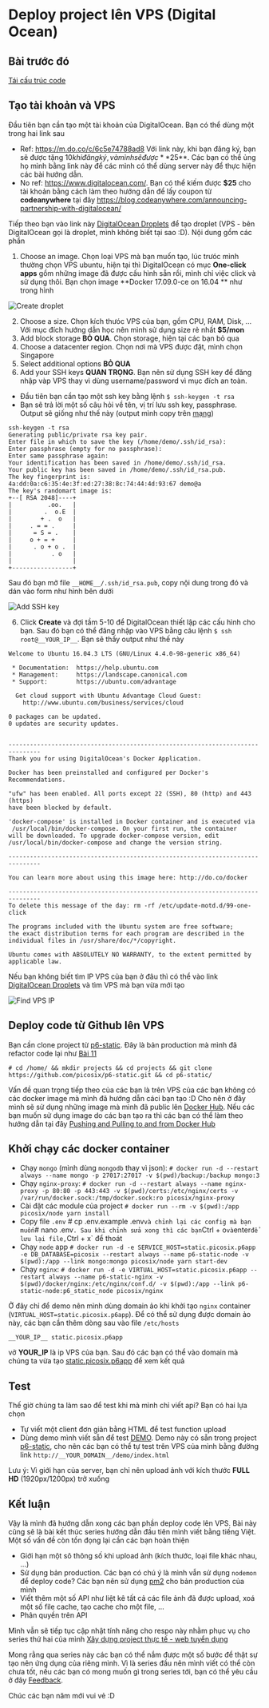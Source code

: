 # Deploy project lên VPS (Digital Ocean)

## Bài trước đó

[Tái cấu trúc code](./11-refactor-code-structure.md)

## Tạo tài khoản và VPS

Đầu tiên bạn cần tạo một tài khoản của DigitalOcean. Bạn có thể dùng một trong hai link sau

* Ref: https://m.do.co/c/6c5e74788ad8 Với link này, khi bạn đăng ký, bạn sẽ được tặng $10 khi đăng ký, và mình sẽ được **$25**. Các bạn có thể ủng họ mình bằng link này để các mình có thể dùng server này để thực hiện các bài hướng dẫn.
* No ref: https://www.digitalocean.com/. Bạn có thể kiếm được **$25** cho tài khoản bằng cách làm theo hướng dẫn để lấy coupon từ **codeanywhere** tại đây https://blog.codeanywhere.com/announcing-partnership-with-digitalocean/

Tiếp theo bạn vào link này [DigitalOcean Droplets](https://cloud.digitalocean.com/droplets) để tạo droplet (VPS - bên DigitalOcean gọi là droplet, mình không biết tại sao :D). Nội dung gồm các phần

1. Choose an image. Chọn loại VPS mà bạn muốn tạo, lúc trưóc mình thường chọn VPS ubuntu, hiện tại thì DigitalOcean có mục **One-click apps** gồm những image đã được cấu hình sẵn rồi, mình chỉ việc click và sử dụng thôi. Bạn chọn image **Docker 17.09.0-ce on 16.04 ** như trong hình

![Create droplet](./static/deployment/create-droplet.png)

2. Choose a size. Chọn kích thưóc VPS của bạn, gồm CPU, RAM, Disk, ... Với mục đích hướng dẫn học nên mình sử dụng size rẻ nhất **$5/mon**
3. Add block storage **BỎ QUA**. Chọn storage, hiện tại các bạn bỏ qua
4. Choose a datacenter region. Chọn nơi mà VPS được đặt, mình chọn Singapore
5. Select additional options **BỎ QUA**
6. Add your SSH keys **QUAN TRỌNG**. Bạn nên sử dụng SSH key để đăng nhập vàp VPS thay vì dùng username/password vì mục đích an toàn.

* Đầu tiên bạn cần tạo một ssh key bằng lệnh `$ ssh-keygen -t rsa`
* Bạn sẽ trả lời một số câu hỏi về tên, vị trí lưu ssh key, passphrase. Output sẽ giống như thế này (output mình copy trên [mạng](https://www.digitalocean.com/community/tutorials/how-to-set-up-ssh-keys--2))

```shell
ssh-keygen -t rsa
Generating public/private rsa key pair.
Enter file in which to save the key (/home/demo/.ssh/id_rsa):
Enter passphrase (empty for no passphrase):
Enter same passphrase again:
Your identification has been saved in /home/demo/.ssh/id_rsa.
Your public key has been saved in /home/demo/.ssh/id_rsa.pub.
The key fingerprint is:
4a:dd:0a:c6:35:4e:3f:ed:27:38:8c:74:44:4d:93:67 demo@a
The key's randomart image is:
+--[ RSA 2048]----+
|          .oo.   |
|         .  o.E  |
|        + .  o   |
|     . = = .     |
|      = S = .    |
|     o + = +     |
|      . o + o .  |
|           . o   |
|                 |
+-----------------+
```

Sau đó bạn mở file `__HOME__/.ssh/id_rsa.pub`, copy nội dung trong đó và dán vào form như hình bên dưới

![Add SSH key](./static/deployment/add-ssh-key.png)

6. Click **Create** và đợi tầm 5-10 để DigitalOcean thiết lập các cấu hình cho bạn.
   Sau đó bạn có thể đăng nhập vào VPS bằng câu lệnh `$ ssh root@__YOUR_IP__`. Bạn sẽ thấy output như thế này

```shell
Welcome to Ubuntu 16.04.3 LTS (GNU/Linux 4.4.0-98-generic x86_64)

 * Documentation:  https://help.ubuntu.com
 * Management:     https://landscape.canonical.com
 * Support:        https://ubuntu.com/advantage

  Get cloud support with Ubuntu Advantage Cloud Guest:
    http://www.ubuntu.com/business/services/cloud

0 packages can be updated.
0 updates are security updates.


-------------------------------------------------------------------------------
Thank you for using DigitalOcean's Docker Application.

Docker has been preinstalled and configured per Docker's Recommendations.

"ufw" has been enabled. All ports except 22 (SSH), 80 (http) and 443 (https)
have been blocked by default.

'docker-compose' is installed in Docker container and is executed via
 /usr/local/bin/docker-compose. On your first run, the container
will be downloaded. To upgrade docker-compose version, edit
/usr/local/bin/docker-compose and change the version string.

-------------------------------------------------------------------------------

You can learn more about using this image here: http://do.co/docker

-------------------------------------------------------------------------------
To delete this message of the day: rm -rf /etc/update-motd.d/99-one-click

The programs included with the Ubuntu system are free software;
the exact distribution terms for each program are described in the
individual files in /usr/share/doc/*/copyright.

Ubuntu comes with ABSOLUTELY NO WARRANTY, to the extent permitted by
applicable law.
```

Nếu bạn không biết tìm IP VPS của bạn ở đâu thì có thể vào link [DigitalOcean Droplets](https://cloud.digitalocean.com/droplets) và tìm VPS mà bạn vừa mới tạo

![Find VPS IP](./static/deployment/find-vps-ip.png)

## Deploy code từ Github lên VPS

Bạn cần clone project từ [p6-static](https://github.com/picosix/p6-static). Đây là bản production mà mình đã refactor code lại như [Bài 11](https://github.com/picosix/p6-static-example/blob/master/document/11-refactor-code-structure.md)

```shell
# cd /home/ && mkdir projects && cd projects && git clone https://github.com/picosix/p6-static.git && cd p6-static/
```

Vấn đề quan trọng tiếp theo của các bạn là trên VPS của các bạn không có các docker image mà mình đã hướng dẫn cáci bạn tạo :D Cho nên ở đây mình sẽ sử dụng những image mà mình đã public lên [Docker Hub](https://hub.docker.com/). Nếu các bạn muốn sử dụng image do các bạn tạo ra thì các bạn có thể làm theo hướng dẫn tại đây [Pushing and Pulling to and from Docker Hub
](https://ropenscilabs.github.io/r-docker-tutorial/04-Dockerhub.html)

## Khởi chạy các docker container

* Chạy `mongo` (mình dùng `mongodb` thay vì json): `# docker run -d --restart always --name mongo -p 27017:27017 -v $(pwd)/backup:/backup mongo:3`
* Chạy `nginx-proxy`: `# docker run -d --restart always --name nginx-proxy -p 80:80 -p 443:443 -v $(pwd)/certs:/etc/nginx/certs -v /var/run/docker.sock:/tmp/docker.sock:ro picosix/nginx-proxy`
* Cài đặt các module của project `# docker run --rm -v $(pwd):/app picosix/node yarn install`
* Copy file `.env` # cp .env.example .env`và chỉnh lại các config mà bạn muốn`# nano .env`. Sau khi chỉnh sửa xong thì các bạn`Ctrl + o`và`enter`để lưu lại file,`Ctrl + x` để thoát
* Chạy `node` app `# docker run -d -e SERVICE_HOST=static.picosix.p6app -e DB_DATABASE=picosix --restart always --name p6-static-node -v $(pwd):/app --link mongo:mongo picosix/node yarn start-dev`
* Chạy `nginx`: `# docker run -d -e VIRTUAL_HOST=static.picosix.p6app --restart always --name p6-static-nginx -v $(pwd)/docker/nginx:/etc/nginx/conf.d/ -v $(pwd):/app --link p6-static-node:p6_static_node picosix/nginx`

Ở đây chỉ để demo nên mình dùng domain ảo khi khởi tạo `nginx` container (`VIRTUAL_HOST=static.picosix.p6app`). Để có thể sử dụng được domain ảo này, các bạn cần thêm dòng sau vào file `/etc/hosts`

```
__YOUR_IP__	static.picosix.p6app
```

vở **YOUR_IP** là ip VPS của bạn. Sau đó các bạn có thể vào domain mà chúng ta vừa tạo [static.picosix.p6app](http://static.picosix.p6app/) để xem kết quả

## Test

Thế giờ chúng ta làm sao để test khi mà mình chỉ viết api? Bạn có hai lựa chọn

* Tự viết một client đơn giản bằng HTML để test function upload
* Dùng demo mình viết sẵn để test [DEMO](http://static.picosix.p6app/demo/index.html). Demo này có sẵn trong project [p6-static](https://github.com/picosix/p6-static), cho nên các bạn có thể tự test trên VPS của mình bằng đường link `http://__YOUR_DOMAIN__/demo/index.html`

Lưu ý: Vì giới hạn của server, bạn chỉ nên upload ảnh với kích thước **FULL HD** (1920px/1200px) trở xuống

## Kết luận

Vậy là mình đã hướng dẫn xong các bạn phần deploy code lên VPS. Bài này cũng sẽ là bài kết thúc series hướng dẫn đầu tiên mình viết bằng tiếng Việt. Một số vấn đề còn tồn đọng lại cần các bạn hoàn thiện

* Giới hạn một sô thông số khi upload ảnh (kích thước, loại file khác nhau, ...)
* Sử dụng bản production. Các bạn có chú ý là mình vẫn sử dụng `nodemon` để deploy code? Các bạn nên sử dụng [pm2](https://github.com/Unitech/pm2) cho bản production của mình
* Viết thêm một số API như liệt kê tất cả các file ảnh đã được upload, xoá một số file cache, tạo cache cho một file, ...
* Phân quyền trên API

Mình vẫn sẽ tiếp tục cập nhật tính năng cho respo này nhằm phục vụ cho series thứ hai của mình [Xây dựng project thực tế - web tuyển dụng](https://github.com/picosix/p6-job)

Mong rằng qua series này các bạn có thể nắm được một số bước để thật sự tạo nên ứng dụng của riêng mình. Vì là series đầu nên mình viết có thể còn chưa tốt, nếu các bạn có mong muốn gì trong series tới, bạn có thể yêu cầu ở đây [Feedback](https://github.com/picosix/p6-job/issues/2).

Chúc các bạn năm mới vui vẻ :D

